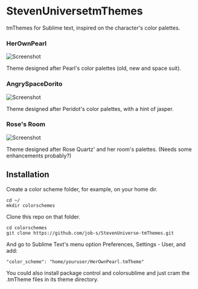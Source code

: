 # StevenUniversetmThemes

tmThemes for Sublime text, inspired on the character's color palettes.

### HerOwnPearl
![Screenshot](http://i.imgur.com/zTJc6uD.png)

Theme designed after Pearl's color palettes (old, new and space suit).

### AngrySpaceDorito
![Screenshot](http://i.imgur.com/92tcIi2.png)

Theme designed after Peridot's color palettes, with a hint of jasper.

### Rose's Room
![Screenshot](http://i.imgur.com/3oLhZKX.png)

Theme designed after Rose Quartz' and her room's palettes. (Needs some enhancements probably?)


## Installation

Create a color scheme folder, for example, on your home dir.

	cd ~/
	mkdir colorschemes

Clone this repo on that folder.

	cd colorschemes
	git clone https://github.com/job-s/StevenUniverse-tmThemes.git

And go to Sublime Text's menu option Preferences, Settings - User, and add:

	"color_scheme": "home/youruser/HerOwnPearl.tmTheme"

You could also install package control and colorsublime and just cram the .tmTheme files in its theme directory.